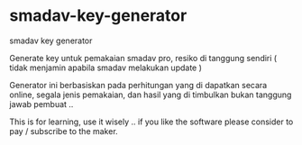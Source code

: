 smadav-key-generator
====================

smadav key generator

Generate key untuk pemakaian smadav pro, resiko di tanggung sendiri ( tidak menjamin apabila smadav melakukan update )

Generator ini berbasiskan pada perhitungan yang di dapatkan secara online, segala jenis pemakaian, dan hasil yang di timbulkan bukan tanggung jawab pembuat ..

This is for learning, use it wisely .. if you like the software please consider to pay / subscribe to the maker.
